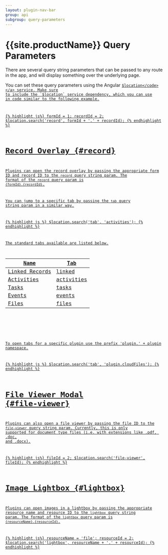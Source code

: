 ```yaml
---
layout: plugin-nav-bar
group: api
subgroup: query-parameters
---
```


# {{site.productName}} Query Parameters

There are several query string parameters that can be passed to any route in the app, and will display something
over the underlying page.

You can set these query parameters using the Angular <a target="_blank" href="{{site.angularDomain}}/{{site.angularVersion}}/docs/api/ng/service/$location"><code>$location</code></a> service. Make sure to include the `$location` service dependency, which you can use in code similar to the following example.

{% highlight js%}
formId = 1;
recordId = 2;
$location.search('record', formId + '.' + recordId);
{% endhighlight %}

# Record Overlay {#record}

Plugins can open the record overlay by passing the appropriate form ID and record ID to the `record` query string param. The format of the `record` query param is `{formId}.{recordId}`. 

You can jump to a specific tab by passing the <code>tab</code> query string param in a similar way.

{% highlight js %}
$location.search('tab', 'activities');
{% endhighlight %}

The standard tabs available are listed below.

<table class="table table-striped table-bordered">
    <thead>
        <tr>
            <th>Name</th>
            <th>Tab</th>
        </tr>
    </thead>
    <tbody>
        <tr>
            <td>Linked Records</td>
            <td>linked</td>
        </tr>
        <tr>
            <td>Activities</td>
            <td>activities</td>
        </tr>
        <tr>
            <td>Tasks</td>
            <td>tasks</td>
        </tr>
        <tr>
            <td>Events</td>
            <td>events</td>
        </tr>
        <tr>
            <td>Files</td>
            <td>files</td>
        </tr>
    </tbody>
</table>

# 

To open tabs for a specific plugin use the prefix 'plugin.' + plugin namespace.

{% highlight js %}
$location.search('tab', 'plugin.cloudFiles');
{% endhighlight %}

# File Viewer Modal {#file-viewer}

Plugins can also open a file viewer by passing the file ID to the `file-viewer` query string param. Currently, this is only supported for document type files (i.e. with extensions like .pdf, .doc, and .docx).

{% highlight js%}
fileId = 2;
$location.search('file-viewer', fileId);
{% endhighlight %}


# Image Lightbox {#lightbox}

Plugins can open images in a lightbox by passing the appropriate resource name and resource ID to the `lightbox` query string param. The format of the `lightbox` query param is `{resourceName}.{resourceId}`.

{% highlight js%}
resourceName = 'file';
resourceId = 2;
$location.search('lightbox', resourceName + '.' + resourceId);
{% endhighlight %}
